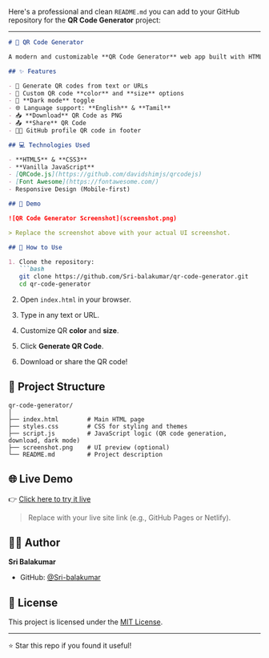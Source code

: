 Here's a professional and clean `README.md` you can add to your GitHub repository for the **QR Code Generator** project:

---

````markdown
# 🎯 QR Code Generator

A modern and customizable **QR Code Generator** web app built with HTML, CSS, and JavaScript. Generate QR codes instantly from text or URLs, choose size and color, switch between light/dark modes, and even share or download your code with a single click.

## ✨ Features

- 🔗 Generate QR codes from text or URLs
- 🎨 Custom QR code **color** and **size** options
- 🌙 **Dark mode** toggle
- 🌐 Language support: **English** & **Tamil**
- 📥 **Download** QR Code as PNG
- 📤 **Share** QR Code
- 🧑‍💻 GitHub profile QR code in footer

## 💻 Technologies Used

- **HTML5** & **CSS3**
- **Vanilla JavaScript**
- [QRCode.js](https://github.com/davidshimjs/qrcodejs)
- [Font Awesome](https://fontawesome.com/)
- Responsive Design (Mobile-first)

## 📸 Demo

![QR Code Generator Screenshot](screenshot.png)

> Replace the screenshot above with your actual UI screenshot.

## 🚀 How to Use

1. Clone the repository:
   ```bash
   git clone https://github.com/Sri-balakumar/qr-code-generator.git
   cd qr-code-generator
````

2. Open `index.html` in your browser.

3. Type in any text or URL.

4. Customize QR **color** and **size**.

5. Click **Generate QR Code**.

6. Download or share the QR code!

## 📂 Project Structure

```
qr-code-generator/
│
├── index.html        # Main HTML page
├── styles.css        # CSS for styling and themes
├── script.js         # JavaScript logic (QR code generation, download, dark mode)
├── screenshot.png    # UI preview (optional)
└── README.md         # Project description
```

## 🌐 Live Demo

👉 [Click here to try it live](https://your-live-demo-link.com)

> Replace with your live site link (e.g., GitHub Pages or Netlify).

## 👨‍💻 Author

**Sri Balakumar**

* GitHub: [@Sri-balakumar](https://github.com/Sri-balakumar)

## 📜 License

This project is licensed under the [MIT License](LICENSE).

---

⭐️ Star this repo if you found it useful!

````
